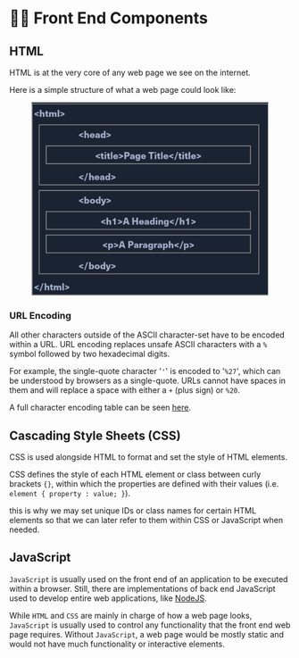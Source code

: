 # 👯‍♀️ Front End Components

## HTML

HTML is at the very core of any web page we see on the internet.

Here is a simple structure of what a web page could look like:

<figure><img src="../../../.gitbook/assets/image (4) (1) (1) (1).png" alt=""><figcaption></figcaption></figure>

### URL Encoding

All other characters outside of the ASCII character-set have to be encoded within a URL. URL encoding replaces unsafe ASCII characters with a `%` symbol followed by two hexadecimal digits.

For example, the single-quote character '`'`' is encoded to '`%27`', which can be understood by browsers as a single-quote. URLs cannot have spaces in them and will replace a space with either a `+` (plus sign) or `%20`.

A full character encoding table can be seen [here](https://www.w3schools.com/tags/ref\_urlencode.ASP).

## Cascading Style Sheets (CSS)

CSS is used alongside HTML to format and set the style of HTML elements.

CSS defines the style of each HTML element or class between curly brackets `{}`, within which the properties are defined with their values (i.e. `element { property : value; }`).

this is why we may set unique IDs or class names for certain HTML elements so that we can later refer to them within CSS or JavaScript when needed.

## JavaScript

`JavaScript` is usually used on the front end of an application to be executed within a browser. Still, there are implementations of back end JavaScript used to develop entire web applications, like [NodeJS](https://nodejs.org/en/about/).

While `HTML` and `CSS` are mainly in charge of how a web page looks, `JavaScript` is usually used to control any functionality that the front end web page requires. Without `JavaScript`, a web page would be mostly static and would not have much functionality or interactive elements.
